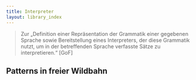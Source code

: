 ```yaml
---
title: Interpreter
layout: library_index
---
```


> Zur „Definition einer Repräsentation der Grammatik einer gegebenen Sprache sowie Bereitstellung eines Interpreters, der diese Grammatik nutzt, um in der betreffenden Sprache verfasste Sätze zu interpretieren.“ [GoF]

## Patterns in freier Wildbahn
